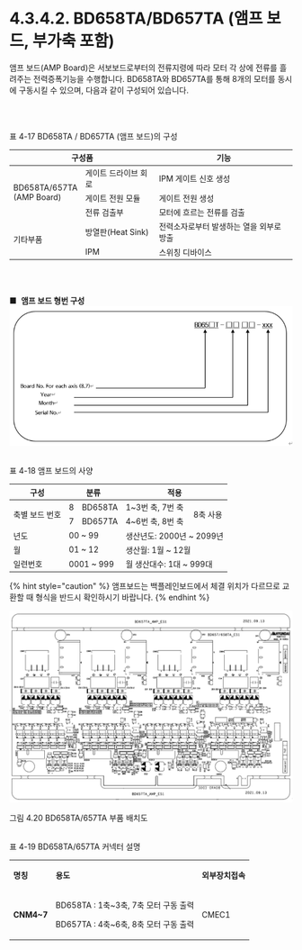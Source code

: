 ﻿# 4.3.4.2. BD658TA/BD657TA (앰프 보드, 부가축 포함)

앰프 보드(AMP Board)은 서보보드로부터의 전류지령에 따라 모터 각 상에 전류를 흘려주는 전력증폭기능을 수행합니다. BD658TA와 BD657TA를 통해 8개의 모터를 동시에 구동시킬 수 있으며, 다음과 같이 구성되어 있습니다.

<br><br>

표 4-17 BD658TA / BD657TA (앰프 보드)의 구성

<table>
<thead>
  <tr>
    <th colspan="2">구성품</th>
    <th>기능</th>
  </tr>
</thead>
<tbody>
  <tr>
    <td rowspan="6">BD658TA/657TA<br>(AMP Board)</td>
    <td>게이트 드라이브 회로</td>
    <td>IPM 게이트 신호 생성</td>
  </tr>
  <tr>
    <td>게이트 전원 모듈</td>
    <td>게이트 전원 생성</td>
  </tr>
  <tr>
    <td>전류 검출부</td>
    <td>모터에 흐르는 전류를 검출</td>
  </tr>
  <tr></tr>
  <tr></tr>
  <tr></tr>
  <tr>
    <td rowspan="4">기타부품</td>
    <td>방열판(Heat Sink)</td>
    <td>전력소자로부터 발생하는 열을 외부로 방출</td>
  </tr>
  <tr>
  <td>IPM</td>
  <td>스위칭 디바이스</td>
  </tr>
</tbody>
</table>

<br><br>

■  **앰프 보드 형번 구성**
![](../../../_assets/4.3.4.2_앰프보드형번구성.PNG)
<br><br>

표 4-18 앰프 보드의 사양

<table>
<thead>
  <tr>
    <th>구성</th>
    <th colspan="2">분류</th>
    <th colspan="2">적용</th>
  </tr>
</thead>
<tbody>
  <tr>
    <td rowspan="2">축별 보드 번호</td>
    <td>8</td>
    <td>BD658TA</td>
    <td>1~3번 축, 7번 축</td>
    <td rowspan="2">8축 사용</td>
  </tr>
  <tr>
    <td>7</td>
    <td>BD657TA</td>
    <td>4~6번 축, 8번 축</td>
  </tr>
  <tr>
    <td>년도</td>
    <td colspan="2">00 ~ 99</td>
    <td colspan="2">생산년도: 2000년 ~ 2099년</td>
  </tr>
  <tr>
    <td>월</td>
    <td colspan="2">01 ~ 12</td>
    <td colspan="2">생산월: 1월 ~ 12월</td>
  </tr>
  <tr>
    <td>일련번호</td>
    <td colspan="2">0001 ~ 999</td>
    <td colspan="2">월 생산대수: 1대 ~ 999대</td>
  </tr>
</tbody>
</table>

{% hint style="caution" %}
앰프보드는 백플레인보드에서 체결 위치가 다르므로 교환할 때 형식을 반드시 확인하시기 바랍니다.
{% endhint %}

![](../../../_assets/4.3.4.2_앰프보드_BD658TA_부품배치도.PNG)

그림 4.20 BD658TA/657TA 부품 배치도
<br><br>


표 4-19 BD658TA/657TA 커넥터 설명

<table>
<tbody>
<tr class="odd">
<td><p><strong>명칭</strong></p></td>
<td><p><strong>용도</strong></p></td>
<td><p><strong>외부장치접속</strong></p></td>
</tr>
<tr class="even">
<td><p><strong>CNM4~7</strong></p></td>
<td><p>BD658TA : 1축~3축, 7축 모터 구동 출력</p>
<p>BD657TA : 4축~6축, 8축 모터 구동 출력</p></td>
<td><p>CMEC1</p></td>
</tr>

</tbody>
</table>

